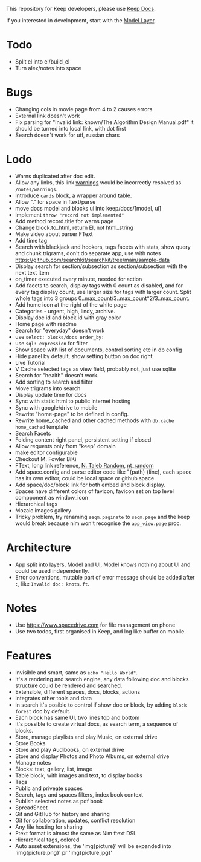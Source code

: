 This repository for Keep developers, please use [Keep Docs](https://github.com/al6x/keep).

If you interested in development, start with the [Model Layer](keep/model).

# Todo

- Split el into el/build_el
- Turn alex/notes into space

# Bugs

- Changing cols in movie page from 4 to 2 causes errors
- External link doesn't work
- Fix parsing for "Invalid link: known/The Algorithm Design Manual.pdf" it should be turned into local link, with dot first
- Search doesn't work for utf, russian chars

# Lodo

- Warns duplicated after doc edit.
- Allow any links, this link [warnings](/warnings) would be incorrectly resolved as `/notes/warnings`.
- Introduce `cards` block, a wrapper around table.
- Allow "." for space in ftext/parse
- move docs model and blocks ui into keep/docs/[model, ui]
- Implement `throw "record not implemented"`
- Add method record.title for warns page
- Change block.to_html, return El, not html_string
- Make video about parser FText
- Add time tag
- Search with blackjack and hookers, tags facets with stats, show query and chunk trigrams, don't do separate app, use with notes https://github.com/searchkit/searchkit/tree/main/sample-data
- Display search for section/subsection as section/subsection with the next text item
- on_timer executed every minute, needed for action
- Add facets to search, display tags with 0 count as disabled, and for every tag display count, use larger size for
  tags with larger count. Split whole tags into 3 groups 0..max_count/3..max_count*2/3..max_count.
- Add home icon at the right of the white page
- Categories - urgent, high, lindy, archive.
- Display doc id and block id with gray color
- Home page with readme
- Search for "everyday" doesn't work
- use `select: blocks/docs order_by: `
- use `sql: expression` for filter
- Show space with list of documents, control sorting etc in db config
- Hide panel by default, show setting button on doc right
- Live Tutorial
- V Cache selected tags as view field, probably not, just use sqlite
- Search for "health" doesn't work.
- Add sorting to search and filter
- Move trigrams into search
- Display update time for docs
- Sync with static html to public internet hosting
- Sync with google/drive to mobile
- Rewrite "home-page" to be defined in config.
- Rewrite home_cached and other cached methods with `db.cache home_cached` template
- Search Facets
- Folding content right panel, persistent setting if closed
- Allow requests only from "keep" domain
- make editor configurable
- Checkout M. Fowler BiKi
- FText, long link reference, [N. Taleb Random](nt_random), [nt_random](http://ntaleb.org/random)
- Add space.config and parse editor code like "{path} {line}, each space has its own editor, could
  be local space or github space
- Add space/doc/block link for both embed and block display.
- Spaces have different colors of favicon, favicon set on top level compponent as window_icon
- Hierarchical tags
- Mozaic images gallery
- Tricky problem, try renaming `seqm.paginate` to `seqm.page` and the keep would break because nim won't recognise
  the `app_view.page` proc.

# Architecture

- App split into layers, Model and UI, Model knows nothing about UI and could be used independently.
- Error conventions, mutable part of error message should be added after `:`, like `Invalid doc: knots.ft`.

# Notes

- Use https://www.spacedrive.com for file management on phone
- Use two todos, first organised in Keep, and log like buffer on mobile.

# Features

- Invisible and smart, same as `echo "Hello World"`.
- It's a rendering and search engine, any data following doc and blocks structure could be rendered and searched.
- Extensible, different spaces, docs, blocks, actions
- Integrates other tools and data
- In search it's posible to control if show doc or block, by adding `block forest` doc by default.
- Each block has same UI, two lines top and bottom
- It's possible to create virtual docs, as search term, a sequence of blocks.
- Store, manage playlists and play Music, on external drive
- Store Books
- Store and play Audibooks, on external drive
- Store and display Photos and Photo Albums, on external drive
- Manage notes
- Blocks: text, gallery, list, image
- Table block, with images and text, to display books
- Tags
- Public and priveate spaces
- Search, tags and spaces filters, index book context
- Publish selected notes as pdf book
- SpreadSheet
- Git and GitHub for history and sharing
- Git for collaboration, updates, conflict resolution
- Any file hosting for sharing
- Ftext format is almost the same as Nim ftext DSL
- Hierarchical tags, colored
- Auto asset extensions, the 'img{picture}' will be expanded into 'img{picture.png}' pr 'img{picture.jpg}'